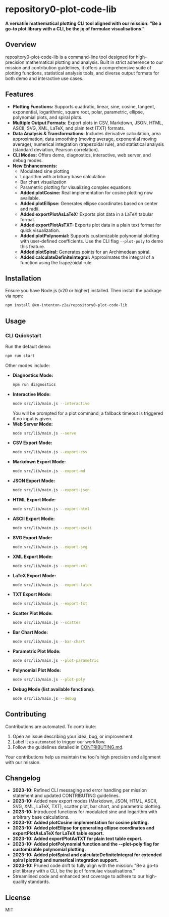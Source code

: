 # repository0-plot-code-lib

**A versatile mathematical plotting CLI tool aligned with our mission: "Be a go-to plot library with a CLI, be the jq of formulae visualisations."**

## Overview

repository0-plot-code-lib is a command-line tool designed for high-precision mathematical plotting and analysis. Built in strict adherence to our mission and contribution guidelines, it offers a comprehensive suite of plotting functions, statistical analysis tools, and diverse output formats for both demo and interactive use cases.

## Features

- **Plotting Functions:** Supports quadratic, linear, sine, cosine, tangent, exponential, logarithmic, square root, polar, parametric, ellipse, polynomial plots, and spiral plots.
- **Multiple Output Formats:** Export plots in CSV, Markdown, JSON, HTML, ASCII, SVG, XML, LaTeX, and plain text (TXT) formats.
- **Data Analysis & Transformations:** Includes derivative calculation, area approximation, data smoothing (moving average, exponential moving average), numerical integration (trapezoidal rule), and statistical analysis (standard deviation, Pearson correlation).
- **CLI Modes:** Offers demo, diagnostics, interactive, web server, and debug modes.
- **New Enhancements:**
  - Modulated sine plotting
  - Logarithm with arbitrary base calculation
  - Bar chart visualization
  - Parametric plotting for visualizing complex equations
  - **Added plotCosine:** Real implementation for cosine plotting now available.
  - **Added plotEllipse:** Generates ellipse coordinates based on center and radii.
  - **Added exportPlotAsLaTeX:** Exports plot data in a LaTeX tabular format.
  - **Added exportPlotAsTXT:** Exports plot data in a plain text format for quick visualization.
  - **Added plotPolynomial:** Supports customizable polynomial plotting with user-defined coefficients. Use the CLI flag `--plot-poly` to demo this feature.
  - **Added plotSpiral:** Generates points for an Archimedean spiral.
  - **Added calculateDefiniteIntegral:** Approximates the integral of a function using the trapezoidal rule.

## Installation

Ensure you have Node.js (v20 or higher) installed. Then install the package via npm:

```bash
npm install @xn-intenton-z2a/repository0-plot-code-lib
```

## Usage

### CLI Quickstart

Run the default demo:

```bash
npm run start
```

Other modes include:

- **Diagnostics Mode:**
  ```bash
  npm run diagnostics
  ```
- **Interactive Mode:**
  ```bash
  node src/lib/main.js --interactive
  ```
  You will be prompted for a plot command; a fallback timeout is triggered if no input is given.
- **Web Server Mode:**
  ```bash
  node src/lib/main.js --serve
  ```
- **CSV Export Mode:**
  ```bash
  node src/lib/main.js --export-csv
  ```
- **Markdown Export Mode:**
  ```bash
  node src/lib/main.js --export-md
  ```
- **JSON Export Mode:**
  ```bash
  node src/lib/main.js --export-json
  ```
- **HTML Export Mode:**
  ```bash
  node src/lib/main.js --export-html
  ```
- **ASCII Export Mode:**
  ```bash
  node src/lib/main.js --export-ascii
  ```
- **SVG Export Mode:**
  ```bash
  node src/lib/main.js --export-svg
  ```
- **XML Export Mode:**
  ```bash
  node src/lib/main.js --export-xml
  ```
- **LaTeX Export Mode:**
  ```bash
  node src/lib/main.js --export-latex
  ```
- **TXT Export Mode:**
  ```bash
  node src/lib/main.js --export-txt
  ```
- **Scatter Plot Mode:**
  ```bash
  node src/lib/main.js --scatter
  ```
- **Bar Chart Mode:**
  ```bash
  node src/lib/main.js --bar-chart
  ```
- **Parametric Plot Mode:**
  ```bash
  node src/lib/main.js --plot-parametric
  ```
- **Polynomial Plot Mode:**
  ```bash
  node src/lib/main.js --plot-poly
  ```
- **Debug Mode (list available functions):**
  ```bash
  node src/lib/main.js --debug
  ```

## Contributing

Contributions are automated. To contribute:

1. Open an issue describing your idea, bug, or improvement.
2. Label it as `automated` to trigger our workflow.
3. Follow the guidelines detailed in [CONTRIBUTING.md](./CONTRIBUTING.md).

Your contributions help us maintain the tool's high precision and alignment with our mission.

## Changelog

- **2023-10:** Refined CLI messaging and error handling per mission statement and updated CONTRIBUTING guidelines.
- **2023-10:** Added new export modes (Markdown, JSON, HTML, ASCII, SVG, XML, LaTeX, TXT), scatter plot, bar chart, and parametric plotting.
- **2023-10:** Introduced functions for modulated sine and logarithm with arbitrary base calculations.
- **2023-10:** **Added plotCosine implementation for cosine plotting.**
- **2023-10:** **Added plotEllipse for generating ellipse coordinates and exportPlotAsLaTeX for LaTeX table export.**
- **2023-10:** **Added exportPlotAsTXT for plain text table export.**
- **2023-10:** **Added plotPolynomial function and the --plot-poly flag for customizable polynomial plotting.**
- **2023-10:** **Added plotSpiral and calculateDefiniteIntegral for extended spiral plotting and numerical integration support.**
- **2023-10:** Pruned code drift to fully align with the mission: "Be a go-to plot library with a CLI, be the jq of formulae visualisations." 
- Streamlined code and enhanced test coverage to adhere to our high-quality standards.

## License

MIT
